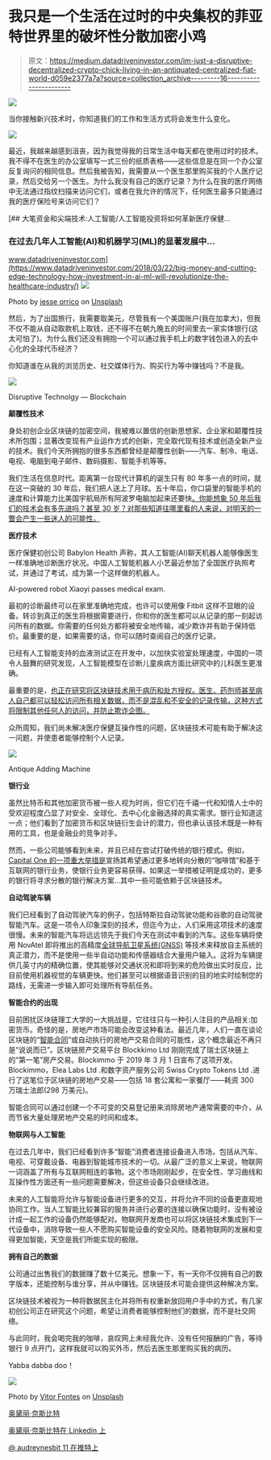 # 我只是一个生活在过时的中央集权的菲亚特世界里的破坏性分散加密小鸡

> 原文：<https://medium.datadriveninvestor.com/im-just-a-disruptive-decentralized-crypto-chick-living-in-an-antiquated-centralized-fiat-world-d059e2377a7a?source=collection_archive---------16----------------------->

[![](img/7c48ded97a2b4e91fa7e59394f252244.png)](http://www.track.datadriveninvestor.com/1B9E)

当你接触新兴技术时，你知道我们的工作和生活方式将会发生什么变化。

![](img/e827cd8778944ade5bb14c4bc72080e6.png)

最近，我越来越感到沮丧，因为我觉得我的日常生活中每天都在使用过时的技术。我不得不在医生的办公室填写一式三份的纸质表格——这些信息是在同一个办公室反复询问的相同信息。然后我被告知，我需要从一个医生那里购买我的个人医疗记录，然后交给另一个医生。为什么我没有自己的医疗记录？为什么在我的医疗网络中无法通过指纹扫描来访问它们，或者在我允许的情况下，任何医生最多只能通过我的医疗保险号来访问它们？

[](https://www.datadriveninvestor.com/2018/03/22/big-money-and-cutting-edge-technology-how-investment-in-ai-ml-will-revolutionize-the-healthcare-industry/) [## 大笔资金和尖端技术:人工智能/人工智能投资将如何革新医疗保健…

### 在过去几年人工智能(AI)和机器学习(ML)的显著发展中…

www.datadriveninvestor.com](https://www.datadriveninvestor.com/2018/03/22/big-money-and-cutting-edge-technology-how-investment-in-ai-ml-will-revolutionize-the-healthcare-industry/) ![](img/eb6e1ec7e543d2acdfdfa777a6758ce0.png)

Photo by [jesse orrico](https://unsplash.com/photos/h6xNSDlgciU?utm_source=unsplash&utm_medium=referral&utm_content=creditCopyText) on [Unsplash](https://unsplash.com/search/photos/file-storage?utm_source=unsplash&utm_medium=referral&utm_content=creditCopyText)

然后，为了出国旅行，我需要取美元，尽管我有一个美国账户(我在加拿大)，但我不仅不能从自动取款机上取钱，还不得不在朝九晚五的时间里去一家实体银行(这太可怕了)。为什么我们还没有拥抱一个可以通过我手机上的数字钱包进入的去中心化的全球代币经济？

你知道谁在从我的浏览历史、社交媒体行为、购买行为等中赚钱吗？不是我。

![](img/cc83064d6bae47f2aad4f850460a6080.png)

Disruptive Technolgy — Blockchain

**颠覆性技术**

身处初创企业区块链的加密空间，我被难以置信的创新思想家、企业家和颠覆性技术所包围；显著改变现有产业运作方式的创新，完全取代现有技术或创造全新产业的技术。我们今天所拥抱的很多东西都曾经是颠覆性创新——汽车、制冷、电话、电视、电脑到电子邮件、数码摄影、智能手机等等。

我们生活在信息时代。距离第一台现代计算机的诞生只有 80 年多一点的时间，就在这一突破的 30 年后，我们把人送上了月球。五十年后，你口袋里的智能手机的速度和计算能力比美国宇航局所有阿波罗电脑加起来还要快[。你能想象 50 年后我们的技术会有多先进吗？甚至 30 岁？对那些知道往哪里看的人来说，对明天的一瞥会产生一些迷人的可能性。](https://www.popularmechanics.com/space/moon-mars/a25655/nasa-computer-iphone-comparison/)

**医疗技术**

医疗保健初创公司 Babylon Health 声称，其人工智能(AI)聊天机器人能够像医生一样准确地诊断医疗状况。中国人工智能机器人小艺最近参加了全国医疗执照考试，并通过了考试，成为第一个这样做的机器人。

AI-powered robot Xiaoyi passes medical exam.

最初的诊断最终可以在家里准确地完成，也许可以使用像 Fitbit 这样不显眼的设备。转诊到真正的医生将根据需要进行，你和你的医生都可以从记录的那一刻起访问所有的数据。你需要的任何处方都将被安全地传输，减少欺诈并有助于保持低价。最重要的是，如果需要的话，你可以随时查阅自己的医疗记录。

已经有人工智能支持的血液测试正在开发中，以加快实验室处理速度，中国的一项令人鼓舞的研究发现，人工智能模型在诊断儿童疾病方面比研究中的儿科医生更准确。

最重要的是，[也正在研究将区块链技术用于病历和处方授权。医生、药剂师甚至病人自己都可以轻松访问所有相关数据，而不是混乱和不安全的记录传输，这种方式将限制其他任何人的访问，并防止欺诈企图。](https://www.wired.com/2017/02/moving-patient-data-messy-blockchain-help/)

众所周知，我们尚未解决医疗保健互操作性的问题，区块链技术可能有助于解决这一问题，并使患者能够控制个人记录。

![](img/af3bfcd53f8119683927ba66bc386fd7.png)

Antique Adding Machine

**银行业**

虽然比特币和其他加密货币被一些人视为时尚，但它们在千禧一代和知情人士中的受欢迎程度凸显了对安全、全球化、去中心化金融选择的真实需求。银行业知道这一点；他们看到了加密货币和区块链衍生会计的潜力，但也承认该技术既是一种有用的工具，也是金融业的竞争对手。

然而，一些公司能够看到未来，并且已经在尝试打破传统的银行模式。例如， [Capital One 的一项重大举措是](https://www.bizjournals.com/washington/news/2018/10/19/first-look-d-c-s-new-capital-one-cafe-is-a-bank.html)宣扬其希望通过更多地转向分散的“咖啡馆”和基于互联网的银行业务，使银行业务更容易获得。如果这一举措被证明是成功的，更多的银行将寻求分散的银行解决方案…其中一些可能依赖于区块链技术。

**自动驾驶车辆**

我们已经看到了自动驾驶汽车的例子，包括特斯拉自动驾驶功能和谷歌的自动驾驶智能汽车。这是一项令人印象深刻的技术，但迄今为止，人们采用这项技术的速度很慢。未来的智能汽车将远远领先于我们今天在测试中看到的汽车。这些车辆将使用 NovAtel 即将推出的高精度[全球导航卫星系统(GNSS)](https://www.novatel.com/industries/autonomous-vehicles/#overview) 等技术来释放自主系统的真正潜力，而不是使用一些半自动功能和传感器结合大量用户输入。这将为车辆提供几英寸内的精确位置，使其能够对交通状况和即将到来的危险做出实时反应，比目前使用机器视觉的车辆更快。他们甚至可以根据语音识别的目的地实时绘制您的路线，无需进一步输入即可处理所有导航任务。

**智能合约的出现**

目前困扰区块链理工大学的一大挑战是，它往往只与一种引人注目的产品相关:加密货币。奇怪的是，房地产市场可能会改变这种看法。最近几年，人们一直在谈论区块链的“[智能合同](https://samsungnext.com/whats-next/smart-contracts-blockchain-real-estate/)”或自动执行的房地产交易合同的可能性，这个概念最近不再只是“说说而已”。区块链房产交易平台 Blockkimo Ltd 刚刚完成了瑞士区块链上的“第一笔”房产交易。Blockimmo 于 2019 年 3 月 1 日宣布了这项开发。Blockimmo，Elea Labs Ltd .和数字资产服务公司 Swiss Crypto Tokens Ltd .进行了这笔位于区块链的房地产交易——包括 18 套公寓和一家餐厅——耗资 300 万瑞士法郎(298 万美元)。

智能合同可以通过创建一个不可变的交易登记册来消除房地产通常需要的中介，从而节省大量处理房地产交易的时间和成本。

**物联网与人工智能**

在过去几年中，我们已经看到许多“智能”消费者连接设备进入市场，包括从汽车、电视、可穿戴设备、电器到智能城市技术的一切。从最广泛的意义上来说，物联网一词涵盖了所有与互联网相连的事物。这个市场刚刚起步，在安全性、学习曲线和互操作性方面还有一些问题需要解决，但这些设备只会继续改进。

未来的人工智能将允许与智能设备进行更多的交互，并将允许不同的设备更直观地协同工作。当人工智能比较兼容的服务并进行必要的连接以确保功能时，没有被设计成一起工作的设备仍然能够配对。物联网开发商也可以将区块链技术集成到下一代设备中，消除导致一些人不愿购买智能设备的安全风险。随着物联网的发展和变得更加智能，天空是我们所能实现的极限。

**拥有自己的数据**

公司通过出售我们的数据赚了数十亿美元。想象一下，有一天你不仅拥有自己的数字版本，还能控制与谁分享，并从中赚钱。区块链技术可能会提供这种解决方案。

区块链技术被视为一种将数据民主化并将所有权重新放回用户手中的方式，有几家初创公司正在研究这个问题，希望让消费者能够控制他们的数据，而不是社交网络。

与此同时，我会喝完我的咖啡，哀叹网上未经我允许、没有任何报酬的广告，等待银行 9 点开门，这样我就可以购买外币，然后去医生那里购买我的病历。

Yabba dabba doo！

![](img/ff5d911e45aba47dadde9d4d75b8837b.png)

Photo by [Vitor Fontes](https://unsplash.com/photos/w-bvhqRJFe0?utm_source=unsplash&utm_medium=referral&utm_content=creditCopyText) on [Unsplash](https://unsplash.com/search/photos/dinosaur?utm_source=unsplash&utm_medium=referral&utm_content=creditCopyText)

[奥黛丽·奈斯比特](http://www.spinspirational.com/)

[奥黛丽·奈斯比特在 Linkedin 上](https://www.linkedin.com/in/audrey-nesbitt-0388a52a/)

[@ audreynesbit 11 在推特上](https://twitter.com/AudreyNesbitt11)